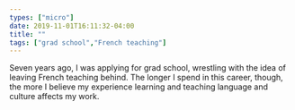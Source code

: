 ```yaml
---
types: ["micro"]
date: 2019-11-01T16:11:32-04:00
title: ""
tags: ["grad school","French teaching"]
---
```

Seven years ago, I was applying for grad school, wrestling with the idea of leaving French teaching behind. The longer I spend in this career, though, the more I believe my experience learning and teaching language and culture affects my work.
